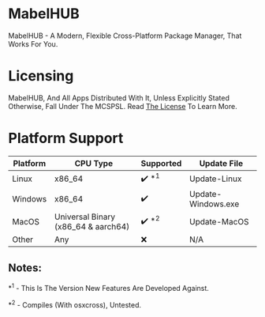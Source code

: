 # MabelHUB
MabelHUB - A Modern, Flexible Cross-Platform Package Manager, That Works For You.

# Licensing
MabelHUB, And All Apps Distributed With It, Unless Explicitly Stated Otherwise, Fall Under The MCSPSL. Read <a href="https://github.com/MabelMedia-LLC/MCSPSL">The License</a> To Learn More.

# Platform Support
| Platform | CPU Type | Supported | Update File |
|----------|----------|-----------|-------------|
| Linux | x86_64 | ✔️ *<sup>1</sup> | Update-Linux |
| Windows | x86_64 | ✔️ | Update-Windows.exe |
| MacOS | Universal Binary (x86_64 & aarch64) | ✔️ *<sup>2</sup> | Update-MacOS |
| Other | Any | ❌ | N/A |

## Notes:
*<sup>1</sup> - This Is The Version New Features Are Developed Against.

*<sup>2</sup> - Compiles (With osxcross), Untested.
